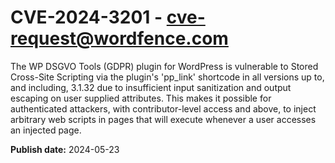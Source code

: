 # CVE-2024-3201 - cve-request@wordfence.com

The WP DSGVO Tools (GDPR) plugin for WordPress is vulnerable to Stored Cross-Site Scripting via the plugin's 'pp_link' shortcode in all versions up to, and including, 3.1.32 due to insufficient input sanitization and output escaping on user supplied attributes. This makes it possible for authenticated attackers, with contributor-level access and above, to inject arbitrary web scripts in pages that will execute whenever a user accesses an injected page.

**Publish date:** 2024-05-23
